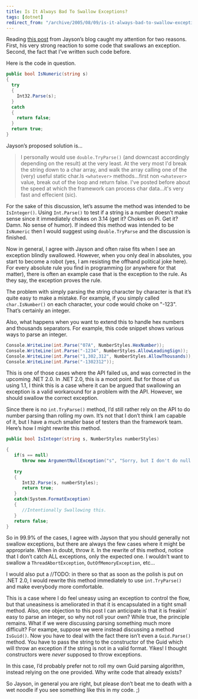 ```yaml
---
title: Is It Always Bad To Swallow Exceptions?
tags: [dotnet]
redirect_from: "/archive/2005/08/09/is-it-always-bad-to-swallow-exceptions.aspx/"
---
```


Reading [this post](http://jaysonknight.com/blog/archive/2005/08/10/1736.aspx) from
Jayson’s blog caught my attention for two reasons. First, his very strong reaction to some code that swallows an exception. Second, the fact that I’ve written such code before.

Here is the code in question.

``` csharp
public bool IsNumeric(string s)
{
  try
  {
    Int32.Parse(s);
  }
  catch
  {
    return false;
  }
  return true;
}
```

Jayson’s proposed solution is...

> I personally would use `double.TryParse()` (and downcast accordingly
> depending on the result) at the very least. At the very most I'd break
> the string down to a char array, and walk the array calling one of the
> (very) useful static char.Is `<whatever>` methods…first non `<whatever>`
> value, break out of the loop and return false. I've posted before
> about the speed at which the framework can process char data…it's very
> fast and effecient (sic).

For the sake of this discussion, let’s assume the method was intended to
be `IsInteger()`. Using `Int.Parse()` to test if a string is a number
doesn’t make sense since it immediately chokes on 3.14 (get it? Chokes
on Pi. Get it? Damn. No sense of humor). If indeed this method was
intended to be `IsNumeric` then I would suggest using `double.TryParse`
and the discussion is finished.

Now in general, I agree with Jayson and often raise fits when I see an
exception blindly swallowed. However, when you only deal in absolutes,
you start to become a robot (yes, I am resisting the offhand political
joke here). For every absolute rule you find in programming (or anywhere
for that matter), there is often an example case that is the exception
to the rule. As they say, the exception proves the rule.

The problem with simply parsing the string character by character is
that it’s quite easy to make a mistake. For example, if you simply
called `char.IsNumber()` on each character, your code would choke on
"-123". That’s certainly an integer.

Also, what happens when you want to extend this to handle hex numbers
and thousands separators. For example, this code snippet shows various
ways to parse an integer.

```csharp
Console.WriteLine(int.Parse("07A", NumberStyles.HexNumber));
Console.WriteLine(int.Parse("-1234", NumberStyles.AllowLeadingSign));
Console.WriteLine(int.Parse("1,302,312", NumberStyles.AllowThousands));
Console.WriteLine(int.Parse("-1302312"));
```

This is one of those cases where the API failed us, and was corrected in
the upcoming .NET 2.0. In .NET 2.0, this is a moot point. But for those
of us using 1.1, I think this is a case where it can be argued that
swallowing an exception is a valid workaround for a problem with the
API. However, we should swallow the correct exception.

Since there is no `int.TryParse()` method, I’d still rather rely on the
API to do number parsing than rolling my own. It’s not that I don’t
think I am capable of it, but I have a much smaller base of testers than
the framework team. Here’s how I might rewrite this method.

```csharp
public bool IsInteger(string s, NumberStyles numberStyles)

{
   if(s == null)
      throw new ArgumentNullException("s", "Sorry, but I don't do null.");
 
   try
   {
      Int32.Parse(s, numberStyles);
      return true;
   }
   catch(System.FormatException)
   {
      //Intentionally Swallowing this.
   }
   return false;
}
```

So in 99.9% of the cases, I agree with Jayson that you should generally
not swallow exceptions, but there are always the few cases where it
might be appropriate. When in doubt, throw it. In the rewrite of this
method, notice that I don’t catch ALL exceptions, only the expected one.
I wouldn’t want to swallow a `ThreadAbortException`,
`OutOfMemoryException`, etc...

I would also put a //TODO: in there so that as soon as the polish is put
on .NET 2.0, I would rewrite this method immediately to use
`int.TryParse()` and make everybody more comfortable.

This is a case where I do feel uneasy using an exception to control the
flow, but that uneasiness is ameliorated in that it is encapsulated in a
tight small method. Also, one objection to this post I can anticipate is
that it is freakin’ easy to parse an integer, so why not roll your own?
While true, the principle remains. What if we were discussing parsing
something much more difficult? For exampe, suppose we were instead
discussing a method `IsGuid()`. Now you have to deal with the fact there
isn’t even a `Guid.Parse()` method. You have to pass the string to the
constructor of the Guid which will throw an exception if the string is
not in a valid format. Yikes! I thought constructors were *never*
supposed to throw exceptions.

In this case, I’d probably prefer not to roll my own Guid parsing
algorithm, instead relying on the one provided. Why write code that
already exists?

So Jayson, in general you are right, but please don’t beat me to death
with a wet noodle if you see something like this in my code. ;)
